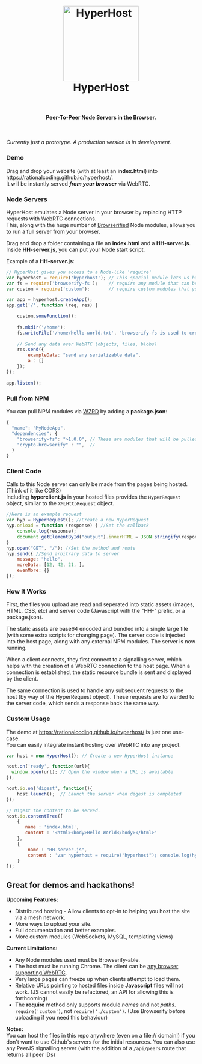 <h1 align="center">
  <br>
  <a href="https://rationalcoding.github.io/hyperhost/"><img src="https://s12.postimg.org/6asslh8hp/HH_logo.png" alt="HyperHost" width="200"></a>
  <br>
  HyperHost
  <br>
  <br>
</h1>
<h4 align="center">Peer-To-Peer Node Servers in the Browser.</h4>
<br>

*Currently just a prototype. A production version is in development.*

### Demo
Drag and drop your website (with at least an **index.html**) into https://rationalcoding.github.io/hyperhost/.  
It will be instantly served ***from your browser*** via WebRTC.

### Node Servers
HyperHost emulates a Node server in your browser by replacing HTTP requests with WebRTC connections.  
This, along with the huge number of [Browserified](https://github.com/substack/node-browserify) Node modules, allows you to run a full server from your browser.  

Drag and drop a folder containing a file an **index.html** and a **HH-server.js**.
Inside **HH-server.js**, you can put your Node start script.  

Example of a **HH-server.js**:
```javascript
// HyperHost gives you access to a Node-like 'require'
var hyperhost = require('hyperhost'); // This special module lets us handle WebRTC connections
var fs = require('browserify-fs');    // require any module that can be Browserified
var custom = require('custom');       // require custom modules that you upload with the "HH-" prefix (ie HH-custom.js"

var app = hyperhost.createApp();
app.get('/', function (req, res) {    

    custom.someFunction();
    
    fs.mkdir('/home');
    fs.writeFile('/home/hello-world.txt', "browserify-fs is used to create a virtual file system!");
    
    // Send any data over WebRTC (objects, files, blobs)
    res.send({
        exampleData: "send any serializable data",
        a : []
    });
});

app.listen();
```

### Pull from NPM

You can pull NPM modules via [WZRD](https://wzrd.in/) by adding a **package.json**:
```javascript
{
  "name": "MyNodeApp",
  "dependencies": { 
    "browserify-fs": ">1.0.0", // These are modules that will be pulled from NPM
    "crypto-browserify" : "",  //
  }
}
```

### Client Code

Calls to this Node server can only be made from the pages being hosted. (Think of it like CORS)  
Including **hyperclient.js** in your hosted files provides the `HyperRequest` object, similar to the `XMLHttpRequest` object.  
```javascript
//Here is an example request
var hyp = HyperRequest(); //Create a new HyperRequest
hyp.onload = function (response) { //Set the callback
    console.log(response);
    document.getElementById("output").innerHTML = JSON.stringify(response);
}
hyp.open("GET", "/"); //Set the method and route
hyp.send({ //Send arbitrary data to server
    message: "hello",
    moreData: [12, 42, 21, ],
    evenMore: {}
});
```

### How It Works
First, the files you upload are read and seperated into static assets (images, HTML, CSS, etc) and server code (Javascript with the "HH-" prefix, or a package.json).  

The static assets are base64 encoded and bundled into a single large file (with some extra scripts for changing page). The server code is injected into the host page, along with any external NPM modules. The server is now running.  

When a client connects, they first connect to a signalling server, which helps with the creation of a WebRTC connection to the host page. When a connection is established, the static resource bundle is sent and displayed by the client.    

The same connection is used to handle any subsequent requests to the host (by way of the HyperRequest object). These requests are forwarded to the server code, which sends a response back the same way.  

### Custom Usage

The demo at https://rationalcoding.github.io/hyperhost/ is just one use-case.  
You can easily integrate instant hosting over WebRTC into any project.  
```javascript
var host = new HyperHost(); // Create a new HyperHost instance

host.on('ready', function(url){
  window.open(url); // Open the window when a URL is available
});

host.io.on('digest', function(){
    host.launch();  // Launch the server when digest is completed
});

// Digest the content to be served.
host.io.contentTree([
    {
       name : 'index.html',
       content : '<html><body>Hello World</body></html>'
    },
    {
        name : "HH-server.js",
        content : 'var hyperhost = require("hyperhost"); console.log(hyperhost);'
    }
]);
```

## Great for demos and hackathons!

**Upcoming Features:**  
- Distributed hosting - Allow clients to opt-in to helping you host the site via a mesh network.  
- More ways to upload your site.  
- Full documentation and better examples. 
- More custom modules (WebSockets, MySQL, templating views)  

**Current Limitations:**  
- Any Node modules used must be Browserify-able.  
- The host must be running Chrome. The client can be [any browser supporting WebRTC](http://caniuse.com/#feat=rtcpeerconnection).
- Very large pages can freeze up when clients attempt to load them. 
- Relative URLs pointing to hosted files inside **Javascript** files will not work. (JS cannot easily be refactored, an API for allowing this is forthcoming)
- The **require** method only supports module *names* and not *paths*. `require('custom')`, not `require('./custom')`. (Use Browserify before uploading if you need this behaviour)

**Notes:**  
You can host the files in this repo anywhere (even on a file:// domain!) if you don't want to use Github's servers for the initial resources. You can also use any PeerJS signalling server (with the addition of a `/api/peers` route that returns all peer IDs)
